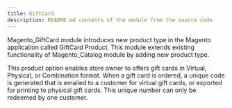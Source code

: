 ```yaml
---
title: GiftCard
description: README.md contents of the module from the source code
---
```


Magento_GiftCard module introduces new product type in the Magento application called GiftCard Product.
This module extends existing functionality of Magento_Catalog module by adding new product type.

This product option enables store owner to offers gift cards in Virtual, Physical, or Combination format.
When a gift card is ordered, a unique code is generated that is emailed to a customer for virtual gift cards, or exported for printing to physical gift cards.
This unique number can only be redeemed by one customer.
